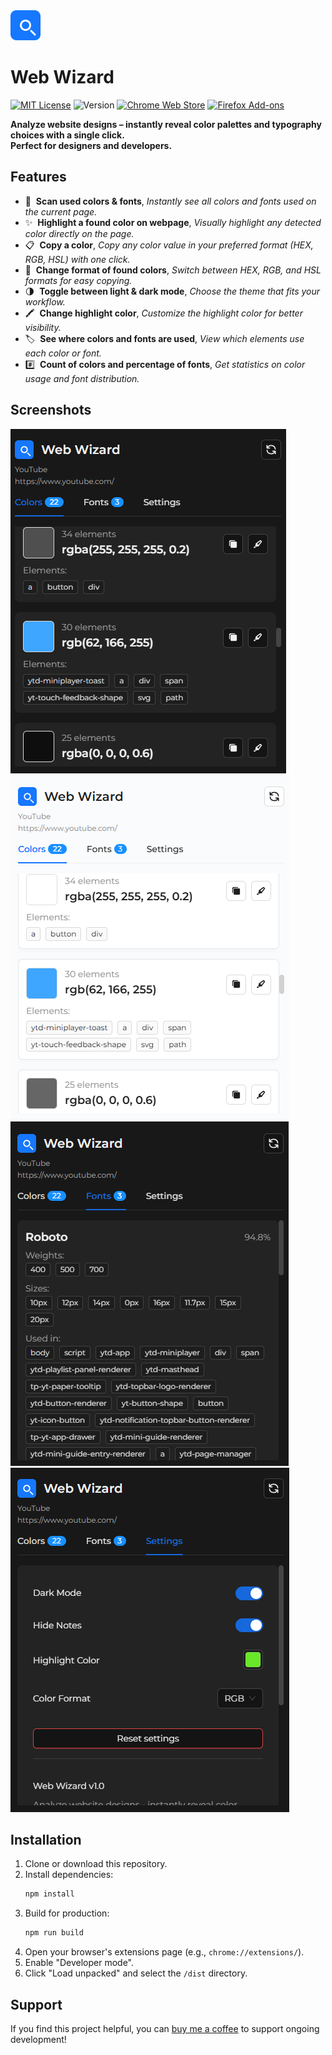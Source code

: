 <img src="public/icon-128.png" width="48" >

# Web Wizard

[![MIT License](https://img.shields.io/badge/License-MIT-green.svg)](LICENSE)
![Version](https://img.shields.io/badge/Version-1.0-blue.svg)
[![Chrome Web Store](https://img.shields.io/badge/Chrome-Web%20Store-4285F4?logo=googlechrome&logoColor=white)](https://chromewebstore.google.com/detail/web-wizard/ggflldlhnfejonaclfmfmhnpgliijicn)
[![Firefox Add-ons](https://img.shields.io/badge/Firefox-Add--ons-FF7139?logo=firefox-browser&logoColor=white)](https://addons.mozilla.org/en-US/firefox/addon/webwizard/)

<p>
  <b>Analyze website designs – instantly reveal color palettes and typography choices with a single click.<br>
  Perfect for designers and developers.</b>
</p>

## Features

- 🎨 &nbsp;**Scan used colors & fonts**, _Instantly see all colors and fonts used on the current page._
- ✨ &nbsp;**Highlight a found color on webpage**, _Visually highlight any detected color directly on the page._
- 📋 &nbsp;**Copy a color**, _Copy any color value in your preferred format (HEX, RGB, HSL) with one click._
- 🔄 &nbsp;**Change format of found colors**, _Switch between HEX, RGB, and HSL formats for easy copying._
- 🌗 &nbsp;**Toggle between light & dark mode**, _Choose the theme that fits your workflow._
- 🖍️ &nbsp;**Change highlight color**, _Customize the highlight color for better visibility._
- 🏷️ &nbsp;**See where colors and fonts are used**, _View which elements use each color or font._
- #️⃣ &nbsp;**Count of colors and percentage of fonts**, _Get statistics on color usage and font distribution._

## Screenshots
![Screenshot](screenshots/colors-dark.png)
![Screenshot](screenshots/colors-light.png)
![Screenshot](screenshots/fonts-dark.png)
![Screenshot](screenshots/settings-dark.png)



## Installation

1. Clone or download this repository.
2. Install dependencies:
   ```bash
   npm install
   ```
3. Build for production:
   ```bash
   npm run build
   ```
4. Open your browser's extensions page (e.g., `chrome://extensions/`).
5. Enable "Developer mode".
6. Click "Load unpacked" and select the `/dist` directory.

## Support

If you find this project helpful, you can [buy me a coffee](https://buymeacoffee.com/lunthn) to support ongoing development!

